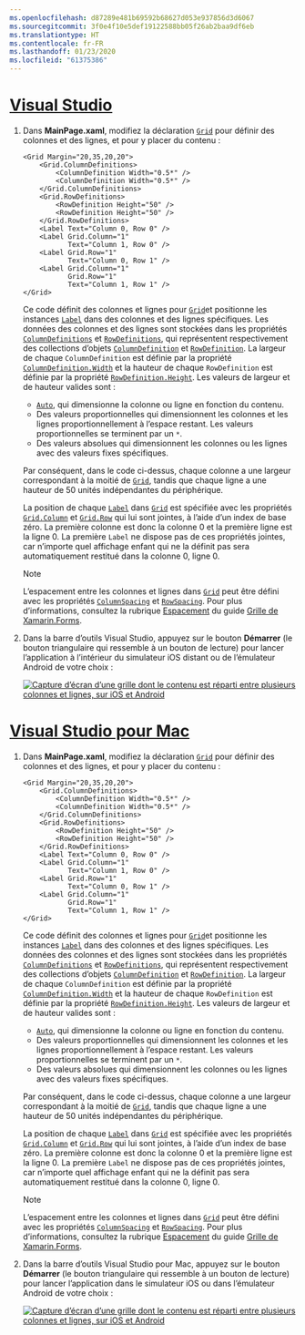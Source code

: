 ```yaml
---
ms.openlocfilehash: d87289e481b69592b68627d053e937856d3d6067
ms.sourcegitcommit: 3f0e4f10e5def19122588bb05f26ab2baa9df6eb
ms.translationtype: HT
ms.contentlocale: fr-FR
ms.lasthandoff: 01/23/2020
ms.locfileid: "61375386"
---
```

# <a name="visual-studiotabvswin"></a>[Visual Studio](#tab/vswin)

1. Dans **MainPage.xaml**, modifiez la déclaration [`Grid`](xref:Xamarin.Forms.Grid) pour définir des colonnes et des lignes, et pour y placer du contenu :

    ```xaml
    <Grid Margin="20,35,20,20">
        <Grid.ColumnDefinitions>
            <ColumnDefinition Width="0.5*" />
            <ColumnDefinition Width="0.5*" />
        </Grid.ColumnDefinitions>
        <Grid.RowDefinitions>
            <RowDefinition Height="50" />
            <RowDefinition Height="50" />
        </Grid.RowDefinitions>
        <Label Text="Column 0, Row 0" />
        <Label Grid.Column="1"
               Text="Column 1, Row 0" />
        <Label Grid.Row="1"
               Text="Column 0, Row 1" />
        <Label Grid.Column="1"
               Grid.Row="1"
               Text="Column 1, Row 1" />
    </Grid>
    ```

    Ce code définit des colonnes et lignes pour [`Grid`](xref:Xamarin.Forms.Grid)et positionne les instances [`Label`](xref:Xamarin.Forms.Label) dans des colonnes et des lignes spécifiques. Les données des colonnes et des lignes sont stockées dans les propriétés [`ColumnDefinitions`](xref:Xamarin.Forms.Grid.ColumnDefinitions) et [`RowDefinitions`](xref:Xamarin.Forms.Grid.RowDefinitions), qui représentent respectivement des collections d’objets [`ColumnDefinition`](xref:Xamarin.Forms.ColumnDefinition) et [`RowDefinition`](xref:Xamarin.Forms.RowDefinition). La largeur de chaque `ColumnDefinition` est définie par la propriété [`ColumnDefinition.Width`](xref:Xamarin.Forms.ColumnDefinition.Width) et la hauteur de chaque `RowDefinition` est définie par la propriété [`RowDefinition.Height`](xref:Xamarin.Forms.RowDefinition.Height). Les valeurs de largeur et de hauteur valides sont :

    - [`Auto`](xref:Xamarin.Forms.GridUnitType.Auto), qui dimensionne la colonne ou ligne en fonction du contenu.
    - Des valeurs proportionnelles qui dimensionnent les colonnes et les lignes proportionnellement à l’espace restant. Les valeurs proportionnelles se terminent par un `*`.
    - Des valeurs absolues qui dimensionnent les colonnes ou les lignes avec des valeurs fixes spécifiques.

    Par conséquent, dans le code ci-dessus, chaque colonne a une largeur correspondant à la moitié de [`Grid`](xref:Xamarin.Forms.Grid), tandis que chaque ligne a une hauteur de 50 unités indépendantes du périphérique.

    La position de chaque [`Label`](xref:Xamarin.Forms.Label) dans [`Grid`](xref:Xamarin.Forms.Grid) est spécifiée avec les propriétés [`Grid.Column`](xref:Xamarin.Forms.Grid.ColumnProperty) et [`Grid.Row`](xref:Xamarin.Forms.Grid.RowProperty) qui lui sont jointes, à l’aide d’un index de base zéro. La première colonne est donc la colonne 0 et la première ligne est la ligne 0. La première `Label` ne dispose pas de ces propriétés jointes, car n’importe quel affichage enfant qui ne la définit pas sera automatiquement restitué dans la colonne 0, ligne 0.

    > [!NOTE]
    > L’espacement entre les colonnes et lignes dans [`Grid`](xref:Xamarin.Forms.Grid) peut être défini avec les propriétés [`ColumnSpacing`](xref:Xamarin.Forms.Grid.ColumnSpacing) et [`RowSpacing`](xref:Xamarin.Forms.Grid.RowSpacing). Pour plus d’informations, consultez la rubrique [Espacement](~/xamarin-forms/user-interface/layouts/grid.md#spacing) du guide [Grille de Xamarin.Forms](~/xamarin-forms/user-interface/layouts/grid.md).

1. Dans la barre d’outils Visual Studio, appuyez sur le bouton **Démarrer** (le bouton triangulaire qui ressemble à un bouton de lecture) pour lancer l’application à l’intérieur du simulateur iOS distant ou de l’émulateur Android de votre choix :

    [![Capture d’écran d’une grille dont le contenu est réparti entre plusieurs colonnes et lignes, sur iOS et Android](../images/columns-rows.png "Grille comprenant du contenu s’étendant sur plusieurs colonnes et lignes")](../images/columns-rows-large.png#lightbox "Grille comprenant du contenu s’étendant sur plusieurs colonnes et lignes")

# <a name="visual-studio-for-mactabvsmac"></a>[Visual Studio pour Mac](#tab/vsmac)

1. Dans **MainPage.xaml**, modifiez la déclaration [`Grid`](xref:Xamarin.Forms.Grid) pour définir des colonnes et des lignes, et pour y placer du contenu :

    ```xaml
    <Grid Margin="20,35,20,20">
        <Grid.ColumnDefinitions>
            <ColumnDefinition Width="0.5*" />
            <ColumnDefinition Width="0.5*" />
        </Grid.ColumnDefinitions>
        <Grid.RowDefinitions>
            <RowDefinition Height="50" />
            <RowDefinition Height="50" />
        </Grid.RowDefinitions>
        <Label Text="Column 0, Row 0" />
        <Label Grid.Column="1"
               Text="Column 1, Row 0" />
        <Label Grid.Row="1"
               Text="Column 0, Row 1" />
        <Label Grid.Column="1"
               Grid.Row="1"
               Text="Column 1, Row 1" />
    </Grid>
    ```

    Ce code définit des colonnes et lignes pour [`Grid`](xref:Xamarin.Forms.Grid)et positionne les instances [`Label`](xref:Xamarin.Forms.Label) dans des colonnes et des lignes spécifiques. Les données des colonnes et des lignes sont stockées dans les propriétés [`ColumnDefinitions`](xref:Xamarin.Forms.Grid.ColumnDefinitions) et [`RowDefinitions`](xref:Xamarin.Forms.Grid.RowDefinitions), qui représentent respectivement des collections d’objets [`ColumnDefinition`](xref:Xamarin.Forms.ColumnDefinition) et [`RowDefinition`](xref:Xamarin.Forms.RowDefinition). La largeur de chaque `ColumnDefinition` est définie par la propriété [`ColumnDefinition.Width`](xref:Xamarin.Forms.ColumnDefinition.Width) et la hauteur de chaque `RowDefinition` est définie par la propriété [`RowDefinition.Height`](xref:Xamarin.Forms.RowDefinition.Height). Les valeurs de largeur et de hauteur valides sont :

    - [`Auto`](xref:Xamarin.Forms.GridUnitType.Auto), qui dimensionne la colonne ou ligne en fonction du contenu.
    - Des valeurs proportionnelles qui dimensionnent les colonnes et les lignes proportionnellement à l’espace restant. Les valeurs proportionnelles se terminent par un `*`.
    - Des valeurs absolues qui dimensionnent les colonnes ou les lignes avec des valeurs fixes spécifiques.

    Par conséquent, dans le code ci-dessus, chaque colonne a une largeur correspondant à la moitié de [`Grid`](xref:Xamarin.Forms.Grid), tandis que chaque ligne a une hauteur de 50 unités indépendantes du périphérique.

    La position de chaque [`Label`](xref:Xamarin.Forms.Label) dans [`Grid`](xref:Xamarin.Forms.Grid) est spécifiée avec les propriétés [`Grid.Column`](xref:Xamarin.Forms.Grid.ColumnProperty) et [`Grid.Row`](xref:Xamarin.Forms.Grid.RowProperty) qui lui sont jointes, à l’aide d’un index de base zéro. La première colonne est donc la colonne 0 et la première ligne est la ligne 0. La première `Label` ne dispose pas de ces propriétés jointes, car n’importe quel affichage enfant qui ne la définit pas sera automatiquement restitué dans la colonne 0, ligne 0.

    > [!NOTE]
    > L’espacement entre les colonnes et lignes dans [`Grid`](xref:Xamarin.Forms.Grid) peut être défini avec les propriétés [`ColumnSpacing`](xref:Xamarin.Forms.Grid.ColumnSpacing) et [`RowSpacing`](xref:Xamarin.Forms.Grid.RowSpacing). Pour plus d’informations, consultez la rubrique [Espacement](~/xamarin-forms/user-interface/layouts/grid.md#spacing) du guide [Grille de Xamarin.Forms](~/xamarin-forms/user-interface/layouts/grid.md).

1. Dans la barre d’outils Visual Studio pour Mac, appuyez sur le bouton **Démarrer** (le bouton triangulaire qui ressemble à un bouton de lecture) pour lancer l’application dans le simulateur iOS ou dans l’émulateur Android de votre choix :

    [![Capture d’écran d’une grille dont le contenu est réparti entre plusieurs colonnes et lignes, sur iOS et Android](../images/columns-rows.png "Grille comprenant du contenu s’étendant sur plusieurs colonnes et lignes")](../images/columns-rows-large.png#lightbox "Grille comprenant du contenu s’étendant sur plusieurs colonnes et lignes")
